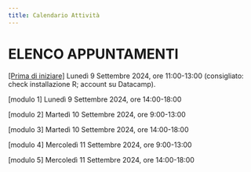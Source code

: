 ```yaml
---
title: Calendario Attività
---
```


# ELENCO APPUNTAMENTI

<a href="https://maghetta.github.io/Corso-R-livello-base/premessa">[Prima di iniziare]</a> Lunedì 9 Settembre 2024, ore 11:00-13:00 (consigliato: check installazione R; account su Datacamp). 

\[modulo 1\] Lunedì 9 Settembre 2024, ore 14:00-18:00

\[modulo 2\] Martedì 10  Settembre 2024, ore 9:00-13:00

\[modulo 3\] Martedì 10 Settembre 2024, ore 14:00-18:00

\[modulo 4\] Mercoledì 11 Settembre 2024, ore 9:00-13:00

\[modulo 5\] Mercoledì 11 Settembre 2024, ore 14:00-18:00
